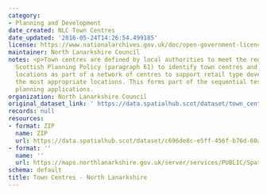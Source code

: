 ```yaml
---
category:
- Planning and Development
date_created: NLC Town Centres
date_updated: '2016-05-24T14:26:54.499185'
license: https://www.nationalarchives.gov.uk/doc/open-government-licence/version/3/
maintainer: North Lanarkshire Council
notes: <p>Town centres are defined by local authorities to meet the requirement of
  Scottish Planning Policy (paragraph 61) to identify town centres and other retail
  locations as part of a network of centres to support retail type development in
  the most appropriate locations. This forms part of the sequential test in assessing
  planning applications.                                                                                                                                                                                                                                                                                                                                                                                                                                                                                                                                                                                                                                                                                                                                                                                                                                                                                                                                                                                                                                                                                                                                                                                                                                                                                                                                                                                                                                                                                                                                                                                                                                                                                                                      </p>
organization: North Lanarkshire Council
original_dataset_link: ' https://data.spatialhub.scot/dataset/town_centres-nl'
records: null
resources:
- format: ZIP
  name: ZIP
  url: https://data.spatialhub.scot/dataset/c696de8c-e5ff-456f-b76d-60aa8f488e55/resource/190bd842-14bd-4dfc-adeb-220145e0c242/download/nlc-town-centres.zip
- format: ''
  name: ''
  url: https://maps.northlanarkshire.gov.uk/server/services/PUBLIC/SpatialHubLayers/MapServer/WFSServer
schema: default
title: Town Centres - North Lanarkshire
---
```

